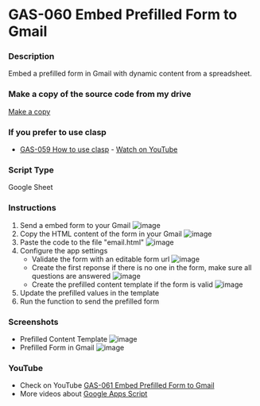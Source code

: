 # GAS-060 Embed Prefilled Form to Gmail

### Description
Embed a prefilled form in Gmail with dynamic content from a spreadsheet.

### Make a copy of the source code from my drive
[Make a copy](https://docs.google.com/spreadsheets/d/1Gb-vIPLiFz_dnAsWM2OqZFQJqOAO4l-rGr1RI6kVUWQ/copy)

### If you prefer to use clasp
* [GAS-059 How to use clasp](https://github.com/ashtonfei/google-apps-script-projects/tree/GAS-059) - [Watch on YouTube](https://youtu.be/V-oE2OyvTKM)

### Script Type
Google Sheet

### Instructions
1. Send a embed form to your Gmail
    ![image](https://user-images.githubusercontent.com/16481229/89705457-25263380-d990-11ea-9743-ebdf16ea8ed3.png)
2. Copy the HTML content of the form in your Gmail
    ![image](https://user-images.githubusercontent.com/16481229/89705610-5d7a4180-d991-11ea-8f92-02cfe000bb4c.png)
3. Paste the code to the file "email.html"
    ![image](https://user-images.githubusercontent.com/16481229/89705763-5869c200-d992-11ea-806f-53d0188fe790.png)
4. Configure the app settings
    * Validate the form with an editable form url
        ![image](https://user-images.githubusercontent.com/16481229/89535618-3bfe4600-d829-11ea-8bda-e0a931384275.png)
    * Create the first reponse if there is no one in the form, make sure all questions are answered
        ![image](https://user-images.githubusercontent.com/16481229/89536072-e8402c80-d829-11ea-9708-071d67f31ec8.png)
    * Create the prefilled content template if the form is valid
        ![image](https://user-images.githubusercontent.com/16481229/89535734-66e89a00-d829-11ea-87af-e5e5b65dd6fb.png)
5. Update the prefilled values in the template
6. Run the function to send the prefilled form

### Screenshots
* Prefilled Content Template
    ![image](https://user-images.githubusercontent.com/16481229/89536284-3e14d480-d82a-11ea-80aa-36efda78c7f4.png)
* Prefilled Form in Gmail
    ![image](https://user-images.githubusercontent.com/16481229/89536514-9946c700-d82a-11ea-8520-f59ce2fe6828.png)

### YouTube
* Check on YouTube [GAS-061 Embed Prefilled Form to Gmail](https://www.youtube.com/playlist?list=PLQhwjnEjYj8Bf_EZDrrcmkB9vcB9Sk3x0)
* More videos about [Google Apps Script](https://www.youtube.com/playlist?list=PLQhwjnEjYj8Bf_EZDrrcmkB9vcB9Sk3x0)

